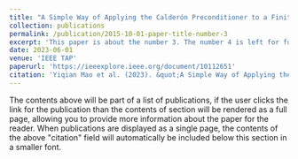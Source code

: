 ```yaml
---
title: "A Simple Way of Applying the Calderón Preconditioner to a Finite-Element Boundary-Integral Method"
collection: publications
permalink: /publication/2015-10-01-paper-title-number-3
excerpt: 'This paper is about the number 3. The number 4 is left for future work.'
date: 2023-06-01
venue: 'IEEE TAP'
paperurl: 'https://ieeexplore.ieee.org/document/10112651'
citation: 'Yiqian Mao et al. (2023). &quot;A Simple Way of Applying the Calderón Preconditioner to a Finite-Element Boundary-Integral Method.&quot; <i>IEEE TAP</i>. 71(6).'
---
```


The contents above will be part of a list of publications, if the user clicks the link for the publication than the contents of section will be rendered as a full page, allowing you to provide more information about the paper for the reader. When publications are displayed as a single page, the contents of the above "citation" field will automatically be included below this section in a smaller font.
